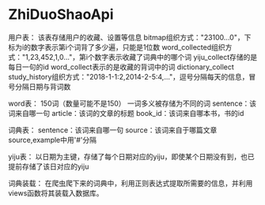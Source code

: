 # ZhiDuoShaoApi

用户表：
该表存储用户的收藏、设置等信息
bitmap组织方式："23100...0"，下标为i的数字表示第i个词背了多少遍，只能是1位数
word_collected组织方式："1,23,452,1,0..."，第i个数字表示收藏了词典中的哪个词
yiju_collect存储的是每日一句的id
word_collect表示的是收藏的背词中的词
dictionary_collect
study_history组织方式："2018-1-1:2,2014-2-5:4,..."，逗号分隔每天的信息，冒号分隔日期与背词数

word表：
150词（数量可能不是150）
一词多义被存储为不同的词
sentence：该词来自哪一句
article：该词的文章的标题
book_id：该词来自哪本书，书的id

词典表：
sentence：该词来自哪一句
source：该词来自于哪篇文章
source,example中用'#'分隔

yiju表：
以日期为主键，存储了每个日期对应的yiju，即使某个日期没有到，也已提前存储了该日对应的yiju

词典装载：
在爬虫爬下来的词典中，利用正则表达式提取所需要的信息，并利用views函数将其装载入数据库。